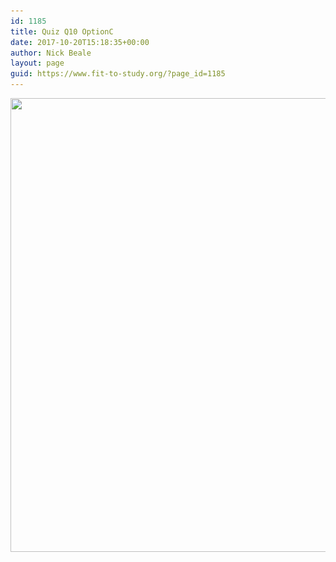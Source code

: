 ```yaml
---
id: 1185
title: Quiz Q10 OptionC
date: 2017-10-20T15:18:35+00:00
author: Nick Beale
layout: page
guid: https://www.fit-to-study.org/?page_id=1185
---
```

[<img class="alignnone wp-image-1178 size-full" src="/wp-content/uploads/2017/10/summaryC.jpg?resize=1484%2C726&#038;ssl=1" alt="" width="1484" height="726" srcset="/wp-content/uploads/2017/10/summaryC.jpg?w=1484&ssl=1 1484w, /wp-content/uploads/2017/10/summaryC.jpg?resize=300%2C147&ssl=1 300w, /wp-content/uploads/2017/10/summaryC.jpg?resize=768%2C376&ssl=1 768w, /wp-content/uploads/2017/10/summaryC.jpg?resize=1024%2C501&ssl=1 1024w" sizes="(max-width: 1000px) 100vw, 1000px" data-recalc-dims="1" />](/wp-content/uploads/2017/10/summaryC.jpg?ssl=1)